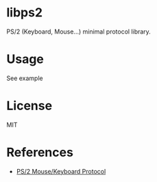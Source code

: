 # libps2
PS/2 (Keyboard, Mouse...) minimal protocol library.

# Usage
See example

# License
MIT

# References
* [PS/2 Mouse/Keyboard Protocol](http://ioiodesu.web.fc2.com/PS2/PS2.HTML)
